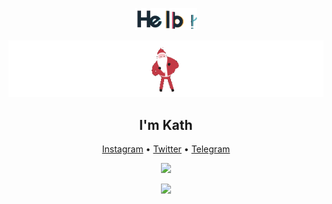 <p align="center">
  <img src="https://github.com/iKath/iKath/blob/main/image/Hello.gif" width="20%" height="20%"
       </p> 
<p align="center">
  <a href="https://t.me/Kaleidoscopc"><img src="https://github.com/iKath/iKath/blob/main/image/Christmas.GIF"></a>
  </p> 


<h2 align="center">I'm Kath</h2>
<p align="center">
  <a href="https://instagram.com/ikath_x.x">Instagram</a> •
  <a href="https://twitter.com/iKath_x">Twitter</a> •
  <a href="https://t.me/imKath">Telegram</a>  
<p align="center">
  <a href="https://t.me/Kaleidoscopc"><img src="https://media.giphy.com/media/VgCDAzcKvsR6OM0uWg/giphy.gif" width="40"></a>
  </p>
</p>
<p align="center">
  <img src="https://cdn.jsdelivr.net/gh/Semporia/Semporia@master/image/Happy.gif" width="27px">
</p>

